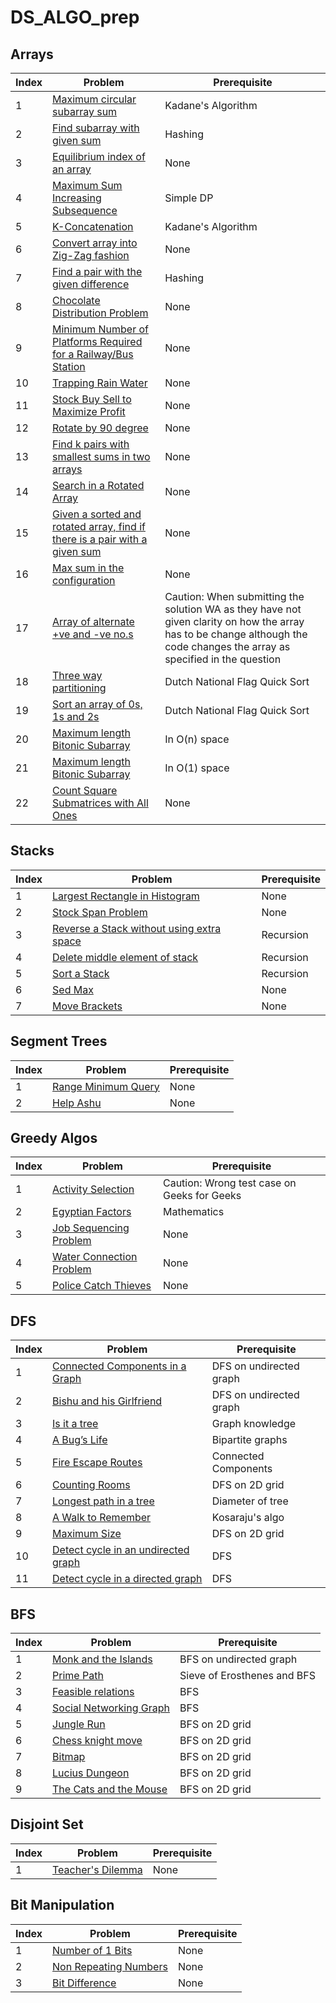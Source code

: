 # DS_ALGO_prep

## Arrays
| Index | Problem | Prerequisite |  
| --- | --- | --- | 
| 1 | [Maximum circular subarray sum](https://practice.geeksforgeeks.org/problems/max-circular-subarray-sum/0) | Kadane's Algorithm |  
| 2 | [Find subarray with given sum](https://practice.geeksforgeeks.org/problems/subarray-with-given-sum/0) | Hashing |  
| 3 | [Equilibrium index of an array](https://practice.geeksforgeeks.org/problems/equilibrium-point/0) | None |
| 4 | [Maximum Sum Increasing Subsequence](https://practice.geeksforgeeks.org/problems/maximum-sum-increasing-subsequence/0) | Simple DP |
| 5 | [K-Concatenation](https://www.codechef.com/problems/KCON) | Kadane's Algorithm |
| 6 | [Convert array into Zig-Zag fashion](https://practice.geeksforgeeks.org/problems/convert-array-into-zig-zag-fashion/0) | None |
| 7 | [Find a pair with the given difference](https://practice.geeksforgeeks.org/problems/find-pair-given-difference/0) | Hashing |
| 8 | [Chocolate Distribution Problem](https://www.geeksforgeeks.org/chocolate-distribution-problem/) | None |
| 9 | [Minimum Number of Platforms Required for a Railway/Bus Station](https://practice.geeksforgeeks.org/problems/minimum-platforms/0) | None |
| 10 | [Trapping Rain Water](https://practice.geeksforgeeks.org/problems/trapping-rain-water/0) | None |
| 11 | [Stock Buy Sell to Maximize Profit](https://practice.geeksforgeeks.org/problems/stock-buy-and-sell/0) | None |
| 12 | [Rotate by 90 degree](https://practice.geeksforgeeks.org/problems/rotate-by-90-degree/0) | None |
| 13 | [Find k pairs with smallest sums in two arrays](https://www.geeksforgeeks.org/find-k-pairs-smallest-sums-two-arrays/) | None |
| 14 | [Search in a Rotated Array](https://practice.geeksforgeeks.org/problems/search-in-a-rotated-array/0) | None |
| 15 | [Given a sorted and rotated array, find if there is a pair with a given sum](https://www.geeksforgeeks.org/given-a-sorted-and-rotated-array-find-if-there-is-a-pair-with-a-given-sum/) | None |
| 16 | [Max sum in the configuration](https://practice.geeksforgeeks.org/problems/max-sum-in-the-configuration/1) | None |
| 17 | [Array of alternate +ve and -ve no.s](https://practice.geeksforgeeks.org/problems/array-of-alternate-ve-and-ve-nos1401/1) | Caution: When submitting the solution WA as they have not given clarity on how the array has to be change although the code changes the array as specified in the question |
| 18 | [Three way partitioning](https://practice.geeksforgeeks.org/problems/three-way-partitioning/1) |Dutch National Flag Quick Sort |
| 19 | [Sort an array of 0s, 1s and 2s ](https://practice.geeksforgeeks.org/problems/sort-an-array-of-0s-1s-and-2s/0) |Dutch National Flag Quick Sort |
| 20 | [Maximum length Bitonic Subarray](https://practice.geeksforgeeks.org/problems/maximum-length-bitonic-subarray5730/1) | In O(n) space |
| 21 | [Maximum length Bitonic Subarray](https://practice.geeksforgeeks.org/problems/maximum-length-bitonic-subarray5730/1) | In O(1) space |
| 22 | [Count Square Submatrices with All Ones](https://leetcode.com/problems/count-square-submatrices-with-all-ones/) | None |
## Stacks
| Index | Problem | Prerequisite |  
| --- | --- | --- | 
| 1 | [Largest Rectangle in Histogram](https://leetcode.com/problems/largest-rectangle-in-histogram/) | None|
| 2 | [Stock Span Problem](https://practice.geeksforgeeks.org/problems/stock-span-problem/0) | None|
| 3 | [Reverse a Stack without using extra space](https://www.geeksforgeeks.org/reverse-a-stack-using-recursion/) |Recursion|
| 4 | [Delete middle element of stack](https://practice.geeksforgeeks.org/problems/delete-middle-element-of-a-stack/1) |Recursion|
| 5 | [Sort a Stack](https://practice.geeksforgeeks.org/problems/sort-a-stack/1#) |Recursion|
| 6 | [Sed Max](https://www.codechef.com/LTIME93B/problems/SEDMAX) |None|
| 7 | [Move Brackets](https://codeforces.com/problemset/problem/1374/C)|None|

## Segment Trees
| Index | Problem | Prerequisite |  
| --- | --- | --- | 
| 1 | [Range Minimum Query](https://www.spoj.com/problems/RMQSQ/) | None|
| 2 | [Help Ashu](https://www.hackerearth.com/practice/data-structures/advanced-data-structures/fenwick-binary-indexed-trees/practice-problems/algorithm/help-ashu-1/) | None|

## Greedy Algos
| Index | Problem | Prerequisite |  
| --- | --- | --- | 
| 1 | [Activity Selection](https://practice.geeksforgeeks.org/problems/n-meetings-in-one-room-1587115620/1) | Caution: Wrong test case on Geeks for Geeks|
| 2 | [Egyptian Factors](https://www.geeksforgeeks.org/greedy-algorithm-egyptian-fraction/) | Mathematics|
| 3 | [Job Sequencing Problem](https://practice.geeksforgeeks.org/problems/job-sequencing-problem-1587115620/1) |None|
| 4 | [Water Connection Problem](https://practice.geeksforgeeks.org/problems/water-connection-problem/0) |None|
| 5 | [Police Catch Thieves](https://www.geeksforgeeks.org/policemen-catch-thieves/) |None|

## DFS
| Index | Problem | Prerequisite |  
| --- | --- | --- | 
| 1 | [Connected Components in a Graph](https://www.hackerearth.com/problem/algorithm/connected-components-in-a-graph/) |DFS on undirected graph|
| 2 | [Bishu and his Girlfriend](https://www.hackerearth.com/practice/algorithms/graphs/depth-first-search/practice-problems/algorithm/bishu-and-his-girlfriend/) | DFS on undirected graph|
| 3 | [Is it a tree](https://www.spoj.com/problems/PT07Y/) |Graph knowledge|
| 4 | [A Bug’s Life](https://www.spoj.com/problems/BUGLIFE/) |Bipartite graphs|
| 5 | [Fire Escape Routes](https://www.codechef.com/problems/FIRESC) |Connected Components|
| 6 | [Counting Rooms](https://cses.fi/problemset/task/1192/)|DFS on 2D grid|
| 7 | [Longest path in a tree](https://www.spoj.com/problems/PT07Z/)|Diameter of tree|
| 8 | [A Walk to Remember](https://www.hackerearth.com/practice/algorithms/graphs/strongly-connected-components/practice-problems/algorithm/a-walk-to-remember-qualifier2/) |Kosaraju's algo|
| 9 | [Maximum Size](https://www.codechef.com/problems/RISK) |DFS on 2D grid|
| 10| [Detect cycle in an undirected graph](https://practice.geeksforgeeks.org/problems/detect-cycle-in-an-undirected-graph/1) |DFS|
| 11| [Detect cycle in a directed graph](https://practice.geeksforgeeks.org/problems/detect-cycle-in-a-directed-graph/1#) |DFS|

## BFS

| Index | Problem | Prerequisite |  
| --- | --- | --- | 
| 1 | [Monk and the Islands](https://www.hackerearth.com/practice/algorithms/graphs/breadth-first-search/practice-problems/algorithm/monk-and-the-islands/) |BFS on undirected graph|
| 2 | [Prime Path](https://www.spoj.com/problems/PPATH/) | Sieve of Erosthenes and BFS|
| 3 | [Feasible relations](https://www.hackerearth.com/practice/algorithms/graphs/depth-first-search/practice-problems/algorithm/feasible-relations/) |BFS|
| 4 | [Social Networking Graph](https://www.hackerearth.com/practice/algorithms/graphs/breadth-first-search/practice-problems/algorithm/social-networking-graph/) |BFS|
| 5 | [Jungle Run](https://www.hackerearth.com/practice/algorithms/graphs/depth-first-search/practice-problems/algorithm/jungle-run/) |BFS on 2D grid|
| 6 | [Chess knight move](https://www.codechef.com/problems/PRGCUP01)|BFS on 2D grid|
| 7 | [Bitmap](https://www.spoj.com/problems/BITMAP/)|BFS on 2D grid|
| 8 | [Lucius Dungeon](https://www.spoj.com/problems/BYTESE1/)|BFS on 2D grid|
| 9 | [The Cats and the Mouse](https://www.spoj.com/problems/CATM/)|BFS on 2D grid|

## Disjoint Set
| Index | Problem | Prerequisite |  
| --- | --- | --- |
| 1 | [Teacher's Dilemma](https://www.hackerearth.com/problem/algorithm/teachers-dilemma-3-00955296/)|None|


## Bit Manipulation
| Index | Problem | Prerequisite |  
| --- | --- | --- |
| 1 | [Number of 1 Bits ](https://practice.geeksforgeeks.org/problems/set-bits0143/1)|None|
| 2 | [Non Repeating Numbers ](https://practice.geeksforgeeks.org/problems/finding-the-numbers0215/1)|None|
| 3 | [Bit Difference](https://practice.geeksforgeeks.org/problems/bit-difference-1587115620/1)|None|
